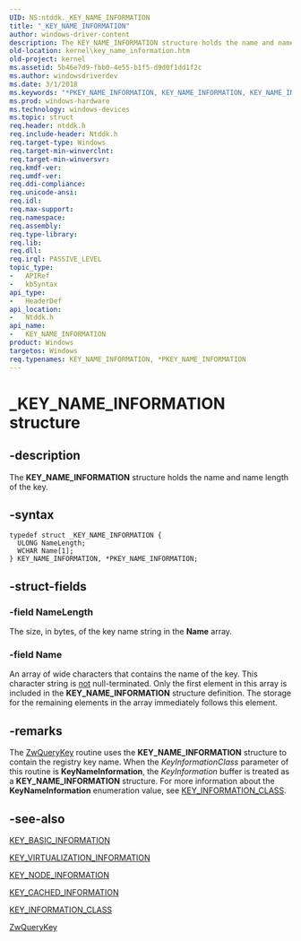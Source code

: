 ```yaml
---
UID: NS:ntddk._KEY_NAME_INFORMATION
title: "_KEY_NAME_INFORMATION"
author: windows-driver-content
description: The KEY_NAME_INFORMATION structure holds the name and name length of the key.
old-location: kernel\key_name_information.htm
old-project: kernel
ms.assetid: 5b46e7d9-fbb0-4e55-b1f5-d9d0f1dd1f2c
ms.author: windowsdriverdev
ms.date: 3/1/2018
ms.keywords: "*PKEY_NAME_INFORMATION, KEY_NAME_INFORMATION, KEY_NAME_INFORMATION structure [Kernel-Mode Driver Architecture], PKEY_NAME_INFORMATION, PKEY_NAME_INFORMATION structure pointer [Kernel-Mode Driver Architecture], _KEY_NAME_INFORMATION, kernel.key_name_information, kstruct_c_1b3b2976-9298-4d7d-a3d7-b0c8d303d29a.xml, ntddk/KEY_NAME_INFORMATION, ntddk/PKEY_NAME_INFORMATION"
ms.prod: windows-hardware
ms.technology: windows-devices
ms.topic: struct
req.header: ntddk.h
req.include-header: Ntddk.h
req.target-type: Windows
req.target-min-winverclnt: 
req.target-min-winversvr: 
req.kmdf-ver: 
req.umdf-ver: 
req.ddi-compliance: 
req.unicode-ansi: 
req.idl: 
req.max-support: 
req.namespace: 
req.assembly: 
req.type-library: 
req.lib: 
req.dll: 
req.irql: PASSIVE_LEVEL
topic_type:
-	APIRef
-	kbSyntax
api_type:
-	HeaderDef
api_location:
-	Ntddk.h
api_name:
-	KEY_NAME_INFORMATION
product: Windows
targetos: Windows
req.typenames: KEY_NAME_INFORMATION, *PKEY_NAME_INFORMATION
---
```


# _KEY_NAME_INFORMATION structure


## -description


The <b>KEY_NAME_INFORMATION</b> structure holds the name and name length of the key.


## -syntax


````
typedef struct _KEY_NAME_INFORMATION {
  ULONG NameLength;
  WCHAR Name[1];
} KEY_NAME_INFORMATION, *PKEY_NAME_INFORMATION;
````


## -struct-fields




### -field NameLength

The size, in bytes, of the key name string in the <b>Name</b> array.


### -field Name

An array of wide characters that contains the name of the key. This character string is <u>not</u> null-terminated. Only the first element in this array is included in the <b>KEY_NAME_INFORMATION</b> structure definition. The storage for the remaining elements in the array immediately follows this element.


## -remarks



The <a href="..\wdm\nf-wdm-zwquerykey.md">ZwQueryKey</a> routine uses the <b>KEY_NAME_INFORMATION</b> structure to contain the registry key name. When the <i>KeyInformationClass</i> parameter of this routine is <b>KeyNameInformation</b>, the <i>KeyInformation</i> buffer is treated as a <b>KEY_NAME_INFORMATION</b> structure.  For more information about the <b>KeyNameInformation</b> enumeration value, see <a href="..\wdm\ne-wdm-_key_information_class.md">KEY_INFORMATION_CLASS</a>.




## -see-also

<a href="..\wdm\ns-wdm-_key_basic_information.md">KEY_BASIC_INFORMATION</a>



<a href="..\ntddk\ns-ntddk-_key_virtualization_information.md">KEY_VIRTUALIZATION_INFORMATION</a>



<a href="..\wdm\ns-wdm-_key_node_information.md">KEY_NODE_INFORMATION</a>



<a href="..\ntddk\ns-ntddk-_key_cached_information.md">KEY_CACHED_INFORMATION</a>



<a href="..\wdm\ne-wdm-_key_information_class.md">KEY_INFORMATION_CLASS</a>



<a href="..\wdm\nf-wdm-zwquerykey.md">ZwQueryKey</a>



 

 


